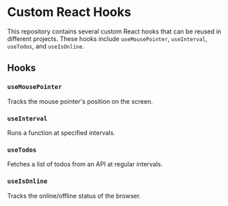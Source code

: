 # Custom React Hooks

This repository contains several custom React hooks that can be reused in different projects. These hooks include `useMousePointer`, `useInterval`, `useTodos`, and `useIsOnline`.

## Hooks

### `useMousePointer`

Tracks the mouse pointer's position on the screen.

### `useInterval`

Runs a function at specified intervals.

### `useTodos`

Fetches a list of todos from an API at regular intervals.

### `useIsOnline`

Tracks the online/offline status of the browser.



